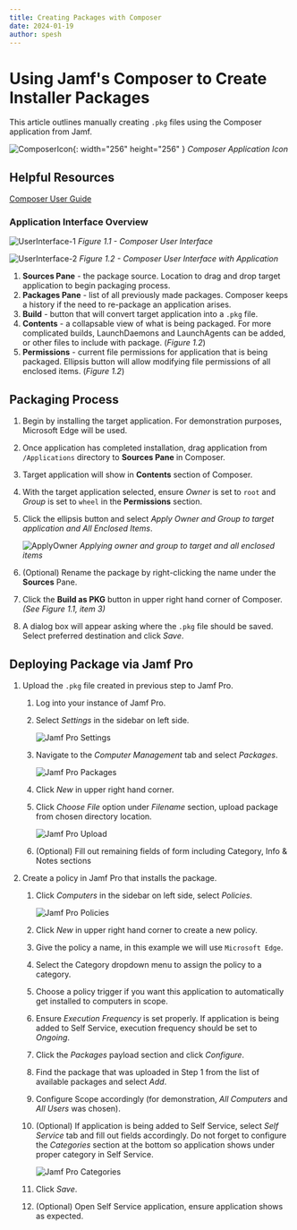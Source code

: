 ```yaml
---
title: Creating Packages with Composer
date: 2024-01-19
author: spesh
---
```

<!-- markdownlint-capture -->
<!-- markdownlint-disable -->

# Using Jamf's Composer to Create Installer Packages

This article outlines manually creating `.pkg` files using the Composer application from Jamf.

![ComposerIcon](assets/posts/creating-packages-with-composer/composer-icon.png){: width="256" height="256" }
_Composer Application Icon_

## Helpful Resources

[Composer User Guide](https://learn.jamf.com/bundle/composer-user-guide-current/page/Composer_Overview.html)

### Application Interface Overview

![UserInterface-1](assets/posts/creating-packages-with-composer/composer-user-interface.png)
_Figure 1.1 - Composer User Interface_

![UserInterface-2](assets/posts/creating-packages-with-composer/composer-user-interface-2.png)
_Figure 1.2 - Composer User Interface with Application_

1. **Sources Pane** - the package source. Location to drag and drop target application to begin packaging process.
2. **Packages Pane** - list of all previously made packages. Composer keeps a history if the need to re-package an application arises.
3. **Build** - button that will convert target application into a `.pkg` file.
4. **Contents** - a collapsable view of what is being packaged. For more complicated builds, LaunchDaemons and LaunchAgents can be added, or other files to include with package. (*Figure 1.2*)
5. **Permissions** - current file permissions for application that is being packaged. Ellipsis button will allow modifying file permissions of all enclosed items. (*Figure 1.2*)

## Packaging Process

1. Begin by installing the target application. For demonstration purposes, Microsoft Edge will be used. 
2. Once application has completed installation, drag application from `/Applications` directory to **Sources Pane** in Composer. 
3. Target application will show in **Contents** section of Composer. 
4. With the target application selected, ensure *Owner* is set to `root` and *Group* is set to `wheel` in the **Permissions** section. 
5. Click the ellipsis button and select *Apply Owner and Group to target application and All Enclosed Items*.
    
    ![ApplyOwner](assets/posts/creating-packages-with-composer/composer-apply-owner.png)
    _Applying owner and group to target and all enclosed items_
    
6. (Optional) Rename the package by right-clicking the name under the **Sources** Pane. 
7. Click the **Build as PKG** button in upper right hand corner of Composer. *(See Figure 1.1, item 3)*
8. A dialog box will appear asking where the `.pkg` file should be saved. Select preferred destination and click *Save*. 

## Deploying Package via Jamf Pro

1. Upload the `.pkg` file created in previous step to Jamf Pro. 
    1. Log into your instance of Jamf Pro.
    2. Select *Settings* in the sidebar on left side.
        
        ![Jamf Pro Settings](assets/posts/creating-packages-with-composer/jamf-pro-settings.png)
        
    3. Navigate to the *Computer Management* tab and select *Packages*.
        
        ![Jamf Pro Packages](assets/posts/creating-packages-with-composer/jamf-pro-packages.png)
        
    4. Click *New* in upper right hand corner.
    5. Click *Choose File* option under *Filename* section, upload package from chosen directory location.
        
        ![Jamf Pro Upload](assets/posts/creating-packages-with-composer/jamf-pro-filename-upload.png)
        
    6. (Optional) Fill out remaining fields of form including Category, Info & Notes sections
2. Create a policy in Jamf Pro that installs the package. 
    1. Click *Computers* in the sidebar on left side, select *Policies*.
        
        ![Jamf Pro Policies](assets/posts/creating-packages-with-composer/jamf-pro-policies-tab.png)
        
    2. Click *New* in upper right hand corner to create a new policy.
    3. Give the policy a name, in this example we will use `Microsoft Edge`.
    4. Select the Category dropdown menu to assign the policy to a category.
    5. Choose a policy trigger if you want this application to automatically get installed to computers in scope.
    6. Ensure *Execution Frequency* is set properly. If application is being added to Self Service, execution frequency should be set to *Ongoing*.
    7. Click the *Packages* payload section and click *Configure*.
    8. Find the package that was uploaded in Step 1 from the list of available packages and select *Add*.
    9. Configure Scope accordingly (for demonstration, *All Computers* and *All Users* was chosen).
    10. (Optional) If application is being added to Self Service, select *Self Service* tab and fill out fields accordingly. Do not forget to configure the *Categories* section at the bottom so application shows under proper category in Self Service.
        
        ![Jamf Pro Categories](assets/posts/creating-packages-with-composer/jamf-pro-categories.png)
        
    11. Click *Save*.
    12. (Optional) Open Self Service application, ensure application shows as expected. 
